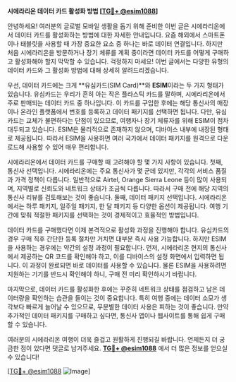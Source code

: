 **시에라리온 데이터 카드 활성화 방법 [[TG💪+ @esim1088](https://t.me/s/esim1088)]**

안녕하세요! 여러분의 글로벌 모바일 생활을 돕기 위해 준비한 이번 글은 시에라리온에서 데이터 카드를 활성화하는 방법에 대한 자세한 안내입니다. 요즘 해외에서 스마트폰이나 태블릿을 사용할 때 가장 중요한 요소 중 하나는 바로 데이터 연결입니다. 하지만 처음 시에라리온을 방문하거나 장기 체류를 계획 중이라면 데이터 카드를 어떻게 구매하고 활성화해야 할지 막막할 수 있습니다. 걱정하지 마세요! 이번 글에서는 다양한 유형의 데이터 카드와 그 활성화 방법에 대해 상세히 알려드리겠습니다.

우선, 데이터 카드에는 크게 **유심카드(SIM Card)**와 **ESIM**이라는 두 가지 형태가 있습니다. 유심카드는 우리가 흔히 아는 작은 플라스틱 카드를 말하며, 시에라리온에서 주로 판매되는 데이터 카드 중 하나입니다. 이 카드를 구입한 후에는 해당 통신사의 매장이나 온라인 플랫폼에서 번호를 등록하고 데이터 패키지를 선택하면 됩니다. 다만, 유심카드는 교체가 불편하다는 단점이 있으므로, 여행자나 장기 체류자를 위해 ESIM이 점차 대두되고 있습니다. ESIM은 물리적으로 존재하지 않으며, 디바이스 내부에 내장된 형태로 제공됩니다. 따라서 ESIM을 사용하면 여러 국가에서 데이터 패키지를 원격으로 다운로드해 사용할 수 있어 매우 편리합니다.

시에라리온에서 데이터 카드를 구매할 때 고려해야 할 몇 가지 사항이 있습니다. 첫째, 통신사 선택입니다. 시에라리온에는 주요 통신사가 몇 군데 있지만, 각각의 서비스 품질과 가격 정책이 다릅니다. 일반적으로 Airtel, Orange Sierra Leone 등이 많이 사용되며, 지역별로 신뢰도와 네트워크 상태가 조금씩 다릅니다. 따라서 구매 전에 해당 지역의 통신사 리뷰를 검토해보는 것이 좋습니다. 둘째, 데이터 패키지 선택입니다. 시에라리온에서는 하루 패키지, 일주일 패키지, 한 달 패키지 등 다양한 옵션이 제공됩니다. 여행 기간에 맞춰 적절한 패키지를 선택하는 것이 경제적이고 효율적인 방법입니다.

데이터 카드를 구매했다면 이제 본격적으로 활성화 과정을 진행해야 합니다. 유심카드의 경우 구매 직후 간단한 등록 절차만 거치면 대부분 즉시 사용 가능합니다. 하지만 ESIM을 사용하는 경우에는 약간의 설정 과정이 필요합니다. 먼저, 시에라리온 현지의 통신사에서 제공하는 QR 코드를 확인해야 하고, 이를 디바이스의 설정 화면에서 입력하면 됩니다. 이 과정이 완료되면 바로 데이터를 사용할 수 있습니다. 물론 ESIM을 사용하려면 지원하는 기기를 반드시 확인해야 하니, 구매 전 미리 확인하시기 바랍니다.

마지막으로, 데이터 카드를 활성화한 후에는 꾸준히 네트워크 상태를 점검하고 남은 데이터량을 확인하는 습관을 들이는 것이 중요합니다. 특히 여행 중에는 데이터 소모가 생각보다 빠르게 늘어날 수 있으므로, 무분별한 데이터 사용은 피하는 것이 좋습니다. 만약 추가적인 데이터 패키지를 구매하고 싶다면, 통신사 앱이나 웹사이트를 통해 쉽게 구매할 수 있습니다.

여러분의 시에라리온 여행이 더욱 즐겁고 원활하게 진행되길 바랍니다. 언제든지 더 궁금한 점이 있다면 댓글로 남겨주세요. **[TG💪+ @esim1088](https://t.me/s/esim1088)** 에서 더 많은 정보를 얻으실 수 있습니다!

[[TG💪+ @esim1088](https://t.me/s/esim1088) ![Image](https://i.postimg.cc/Y0z9fWf4/image.png)]
